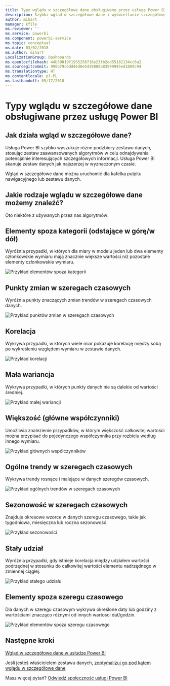 ```yaml
---
title: Typy wglądu w szczegółowe dane obsługiwane przez usługę Power BI
description: Szybki wgląd w szczegółowe dane i wyświetlanie szczegółowych danych przy użyciu usługi Power BI.
author: mihart
manager: kfile
ms.reviewer: ''
ms.service: powerbi
ms.component: powerbi-service
ms.topic: conceptual
ms.date: 03/02/2018
ms.author: mihart
LocalizationGroup: Dashboards
ms.openlocfilehash: 44b59019f1955258716e23fb2dd55182134cc6a2
ms.sourcegitcommit: 998b79c0dd46d0e5439888b83999945ed1809c94
ms.translationtype: HT
ms.contentlocale: pl-PL
ms.lasthandoff: 05/17/2018
---
```

# <a name="types-of-insights-supported-by-power-bi"></a>Typy wglądu w szczegółowe dane obsługiwane przez usługę Power BI
## <a name="how-does-insights-work"></a>Jak działa wgląd w szczegółowe dane?
Usługa Power BI szybko wyszukuje różne podzbiory zestawu danych, stosując zestaw zaawansowanych algorytmów w celu odnajdywania potencjalnie interesujących szczegółowych informacji. Usługa Power BI skanuje zestaw danych jak najszerzej w wyznaczonym czasie.

Wgląd w szczegółowe dane można uruchomić dla kafelka pulpitu nawigacyjnego lub zestawu danych.   

## <a name="what-types-of-insights-can-we-find"></a>Jakie rodzaje wglądu w szczegółowe dane możemy znaleźć?
Oto niektóre z używanych przez nas algorytmów:

## <a name="category-outliers-topbottom"></a>Elementy spoza kategorii (odstające w górę/w dół)
Wyróżnia przypadki, w których dla miary w modelu jeden lub dwa elementy członkowskie wymiaru mają znacznie większe wartości niż pozostałe elementy członkowskie wymiaru.  

![Przykład elementów spoza kategorii](media/service-insight-types/pbi_auto_insight_types_category_outliers.png)

## <a name="change-points-in-a-time-series"></a>Punkty zmian w szeregach czasowych
Wyróżnia punkty znaczących zmian trendów w szeregach czasowych danych.

![Przykład punktów zmian w szeregach czasowych](media/service-insight-types/pbi_auto_insight_types_changepoint.png)

## <a name="correlation"></a>Korelacja
Wykrywa przypadki, w których wiele miar pokazuje korelację między sobą po wykreśleniu względem wymiaru w zestawie danych.

![Przykład korelacji](media/service-insight-types/pbi_auto_insight_types_correlation.png)

## <a name="low-variance"></a>Mała wariancja
Wykrywa przypadki, w których punkty danych nie są dalekie od wartości średniej.

![Przykład małej wariancji](media/service-insight-types/power-bi-low-variance.png)

## <a name="majority-major-factors"></a>Większość (główne współczynniki)
Umożliwia znalezienie przypadków, w którym większość całkowitej wartości można przypisać do pojedynczego współczynnika przy rozbiciu według innego wymiaru.  

![Przykład głównych współczynników](media/service-insight-types/pbi_auto_insight_types_majority.png)

## <a name="overall-trends-in-time-series"></a>Ogólne trendy w szeregach czasowych
Wykrywa trendy rosnące i malejące w danych szeregów czasowych.

![Przykład ogólnych trendów w szeregach czasowych](media/service-insight-types/pbi_auto_insight_types_trend.png)

## <a name="seasonality-in-time-series"></a>Sezonowość w szeregach czasowych
Znajduje okresowe wzorce w danych szeregu czasowego, takie jak tygodniowa, miesięczna lub roczna sezonowość.

![Przykład sezonowości](media/service-insight-types/pbi_auto_insight_types_seasonality_new.png)

## <a name="steady-share"></a>Stały udział
Wyróżnia przypadki, gdy istnieje korelacja między udziałem wartości podrzędnej w stosunku do całkowitej wartości elementu nadrzędnego w zmiennej ciągłej.

![Przykład stałego udziału](media/service-insight-types/pbi_auto_insight_types_steadyshare.png)

## <a name="time-series-outliers"></a>Elementy spoza szeregu czasowego
Dla danych w szeregu czasowym wykrywa określone daty lub godziny z wartościami znacząco różnymi od innych wartości dat/godzin.

![Przykład elementów spoza szeregu czasowego](media/service-insight-types/pbi_auto_insight_types_time_series_outliers.png)

## <a name="next-steps"></a>Następne kroki
[Wgląd w szczegółowe dane w usłudze Power BI](service-insights.md)

Jeśli jesteś właścicielem zestawu danych, [zoptymalizuj go pod kątem wglądu w szczegółowe dane](service-insights-optimize.md)

Masz więcej pytań? [Odwiedź społeczność usługi Power BI](http://community.powerbi.com/)

